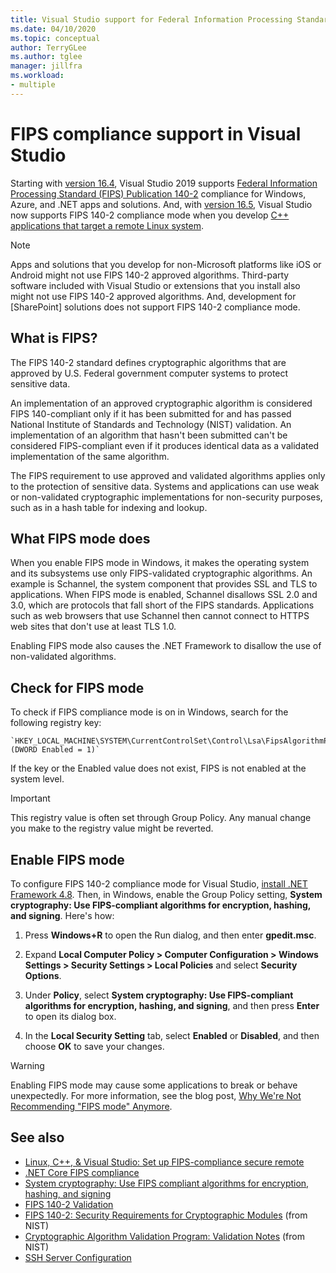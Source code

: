 ```yaml
---
title: Visual Studio support for Federal Information Processing Standard (FIPS) compliance
ms.date: 04/10/2020
ms.topic: conceptual
author: TerryGLee
ms.author: tglee
manager: jillfra
ms.workload:
- multiple
---
```

# FIPS compliance support in Visual Studio 

Starting with [version 16.4](/visualstudio/releases/2019/release-notes-v16.4/), Visual Studio 2019 supports [Federal Information Processing Standard (FIPS) Publication 140-2](/windows/security/threat-protection/fips-140-validation/) compliance for Windows, Azure, and .NET apps and solutions. And, with [version 16.5](/visualstudio/releases/2019/release-notes), Visual Studio now supports FIPS 140-2 compliance mode when you develop [C++ applications that target a remote Linux system](/cpp/linux/set-up-fips-compliant-secure-remote-linux-development/).

> [!NOTE]
> Apps and solutions that you develop for non-Microsoft platforms like iOS or Android might not use FIPS 140-2 approved algorithms. Third-party software included with Visual Studio or extensions that you install also might not use FIPS 140-2 approved algorithms. And, development for [SharePoint] solutions does not support FIPS 140-2 compliance mode.

## What is FIPS?

The FIPS 140-2 standard defines cryptographic algorithms that are approved by U.S. Federal government computer systems to protect sensitive data. 

An implementation of an approved cryptographic algorithm is considered FIPS 140-compliant only if it has been submitted for and has passed National Institute of Standards and Technology (NIST) validation. An implementation of an algorithm that hasn't been submitted can't be considered FIPS-compliant even if it produces identical data as a validated implementation of the same algorithm. 

The FIPS requirement to use approved and validated algorithms applies only to the protection of sensitive data. Systems and applications can use weak or non-validated cryptographic implementations for non-security purposes, such as in a hash table for indexing and lookup.

## What FIPS mode does 

When you enable FIPS mode in Windows, it makes the operating system and its subsystems use only FIPS-validated cryptographic algorithms. An example is Schannel, the system component that provides SSL and TLS to applications. When FIPS mode is enabled, Schannel disallows SSL 2.0 and 3.0, which are protocols that fall short of the FIPS standards. Applications such as web browsers that use Schannel then cannot connect to HTTPS web sites that don't use at least TLS 1.0. 

Enabling FIPS mode also causes the .NET Framework to disallow the use of non-validated algorithms.

## Check for FIPS mode

To check if FIPS compliance mode is on in Windows, search for the following registry key:

    `HKEY_LOCAL_MACHINE\SYSTEM\CurrentControlSet\Control\Lsa\FipsAlgorithmPolicy (DWORD Enabled = 1)`
 
 If the key or the Enabled value does not exist, FIPS is not enabled at the system level.
 
 > [!IMPORTANT]
 > This registry value is often set through Group Policy. Any manual change you make to the registry value might be reverted.

## Enable FIPS mode

To configure FIPS 140-2 compliance mode for Visual Studio, [install .NET Framework 4.8](https://dotnet.microsoft.com/download/dotnet-framework/net48). Then, in Windows, enable the Group Policy setting, **System cryptography: Use FIPS-compliant algorithms for encryption, hashing, and signing**. Here's how:

1. Press **Windows+R** to open the Run dialog, and then enter **gpedit.msc**. 

1. Expand **Local Computer Policy > Computer Configuration > Windows Settings > Security Settings > Local Policies** and select **Security Options**. 

1. Under **Policy**, select **System cryptography: Use FIPS-compliant algorithms for encryption, hashing, and signing**, and then press **Enter** to open its dialog box. 

1. In the **Local Security Setting** tab, select **Enabled** or **Disabled**, and then choose **OK** to save your changes. 

> [!WARNING] 
> Enabling FIPS mode may cause some applications to break or behave unexpectedly. For more information, see the blog post, [Why We're Not Recommending "FIPS mode" Anymore](https://techcommunity.microsoft.com/t5/microsoft-security-baselines/why-we-8217-re-not-recommending-8220-fips-mode-8221-anymore/ba-p/701037).
 
## See also

- [Linux, C++, & Visual Studio: Set up FIPS-compliance secure remote](/cpp/linux/set-up-fips-compliant-secure-remote-linux-development/)
- [.NET Core FIPS compliance](/dotnet/standard/security/fips-compliance/)
- [System cryptography: Use FIPS compliant algorithms for encryption, hashing, and signing](/windows/security/threat-protection/security-policy-settings/system-cryptography-use-fips-compliant-algorithms-for-encryption-hashing-and-signing)
- [FIPS 140-2 Validation](/windows/security/threat-protection/fips-140-validation/)
- [FIPS 140-2: Security Requirements for Cryptographic Modules](https://csrc.nist.gov/publications/detail/fips/140/2/final) (from NIST)
- [Cryptographic Algorithm Validation Program: Validation Notes](https://csrc.nist.gov/projects/cryptographic-algorithm-validation-program/Validation-Notes) (from NIST)
- [SSH Server Configuration](https://www.ssh.com/ssh/sshd_config)